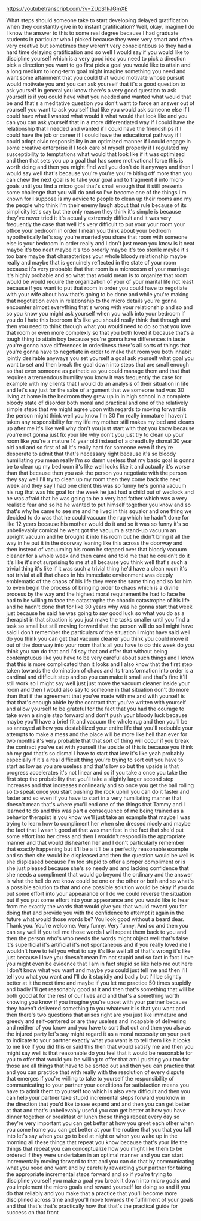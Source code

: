 https://youtubetranscript.com/?v=ZUpS1kJGmXE

 What steps should someone take to start developing delayed gratification when they constantly give in to instant gratification? Well, okay, imagine I do I know the answer to this to some real degree because I had graduate students in particular who I picked because they were very smart and often very creative but sometimes they weren't very conscientious so they had a hard time delaying gratification and so well I would say if you would like to discipline yourself which is a very good idea you need to pick a direction pick a direction you want to go first pick a goal you would like to attain and a long medium to long-term goal might imagine something you need and want some attainment that you could that would motivate whose pursuit would motivate you and you can ask yourself that it's a good question to ask yourself in general you know there's a very good question to ask yourself is if you could have what you needed and wanted what would that be and that's a meditative question you don't want to force an answer out of yourself you want to ask yourself that like you would ask someone else if I could have what I wanted what would it what would that look like and you can you can ask yourself that in a more differentiated way if I could have the relationship that I needed and wanted if I could have the friendships if I could have the job or career if I could have the educational pathway if I could adopt civic responsibility in an optimized manner if I could engage in some creative enterprise if I took care of myself properly if I regulated my susceptibility to temptations what would that look like if it was optimized and then that sets you up a goal that has some motivational force this is worth doing and then you might find well you don't do it anyways and then I would say well that's because you're you're you're biting off more than you can chew the next goal is to take your goal and to fragment it into micro goals until you find a micro goal that's small enough that it still presents some challenge that you will do and so I've become one of the things I'm known for I suppose is my advice to people to clean up their rooms and my the people who think I'm their enemy laugh about that rule because of its simplicity let's say but the only reason they think it's simple is because they've never tried it it's actually extremely difficult and it was very frequently the case that well it's very difficult to put your your room your office your bedroom in order I mean you think about your bedroom hypothetically let's say you're married you share that room with someone else is your bedroom in order really and I don't just mean you know is it neat maybe it's too neat maybe it's too orderly maybe it's too sterile maybe it's too bare maybe that characterizes your whole bloody relationship maybe really and maybe that is genuinely reflected in the state of your room because it's very probable that that room is a microcosm of your marriage it's highly probable and so what that would mean is to organize that room would be would require the organization of your of your marital life not least because if you want to put that room in order you could have to negotiate with your wife about how that's going to be done and while you're making that negotiation even in relationship to the micro details you're gonna encounter almost everything that's wrong with your relationship and so and so you know you might ask yourself when you walk into your bedroom if you do I hate this bedroom it's like you should really think that through and then you need to think through what you would need to do so that you love that room or even more complexly so that you both loved it because that's a tough thing to attain boy because you're gonna have differences in taste you're gonna have differences in orderliness there's all sorts of things that you're gonna have to negotiate in order to make that room you both inhabit jointly desirable anyways you set yourself a goal ask yourself what goal you want to set and then break the goal down into steps that are small enough so that even someone as pathetic as you could manage them and that that requires a tremendous humility you know it was frequently the case for example with my clients that I would do an analysis of their situation in life and let's say just for the sake of argument that we someone had was 30 living at home in the bedroom they grew up in in high school in a complete bloody state of disorder both moral and practical and one of the relatively simple steps that we might agree upon with regards to moving forward is the person might think well you know I'm 30 I'm really immature I haven't taken any responsibility for my life my mother still makes my bed and cleans up after me it's like well why don't you just start with that you know because you're not gonna just fix your life why don't you just try to clean up your room like you're a mature 14 year old instead of a dreadfully dismal 30 year old and and so first of all it's really hard for someone even if they're desperate to admit that that's necessary right because it's so bloody humiliating you mean really I'm so damn useless that my basic goal is gonna be to clean up my bedroom it's like well looks like it and actually it's worse than that because then you ask the person you negotiate with the person they say well I'll try to clean up my room then they come back the next week and they say I had one client this was so funny he's gonna vacuum his rug that was his goal for the week he just had a child out of wedlock and he was afraid that he was going to be a very bad father which was a very realistic fear and so he he wanted to put himself together you know and so that's why he came to see me and he lived in this squalor and one thing we decided to do was that he could vacuum the rug which he hadn't done for like 12 years because his mother would do it and so it was so funny it's so unbelievably comical he went got the vacuum a stand-up vacuum an upright vacuum and he brought it into his room but he didn't bring it all the way in he put it in the doorway leaning like this across the doorway and then instead of vacuuming his room he stepped over that bloody vacuum cleaner for a whole week and then came and told me that he couldn't do it it's like it's not surprising to me at all because you think well that's such a trivial thing it's like if it was such a trivial thing he'd have a clean room it's not trivial at all that chaos in his immediate environment was deeply emblematic of the chaos of his life they were the same thing and so for him to even begin the process of bringing order to chaos which is a divine process by the way and the highest moral requirement he had to face he had to be willing to face the catastrophe the chaotic catastrophe of his life and he hadn't done that for like 30 years why was he gonna start that week just because he said he was going to say good luck so what you do as a therapist in that situation is you just make the tasks smaller until you find a task so small but still moving forward that the person will do so I might have said I don't remember the particulars of the situation I might have said well do you think you can get that vacuum cleaner you think you could move it out of the doorway into your room that's all you have to do this week do you think you can do that and I'd say that and offer that without being contemptuous like you have to be very careful about such things and I know that this is more complicated than it looks and I also know that the first step taken towards the domination of chaos and its transformation into order is a cardinal and difficult step and so you can make it small and that's fine it'll still work so I might say well just just move the vacuum cleaner inside your room and then I would also say to someone in that situation don't do more than that if the agreement that you've made with me and with yourself is that that's enough abide by the contract that you've written with yourself and allow yourself to be grateful for the fact that you had the courage to take even a single step forward and don't push your bloody luck because maybe you'll have a brief fit and vacuum the whole rug and then you'll be so annoyed at how you destabilized your entire life that you'll redouble your attempts to make a mess and the place will be more like hell than ever for two months it's very probable that that sort of thing will occur if you break the contract you've set with yourself the upside of this is because you think oh my god that's so dismal I have to start that low it's like yeah probably especially if it's a real difficult thing you're trying to sort out you have to start as low as you are useless and that's low so but the upside is that progress accelerates it's not linear and so if you take a once you take the first step the probability that you'll take a slightly larger second step increases and that increases nonlinearly and so once you get the ball rolling so to speak once you start pushing the rock uphill you can do it faster and faster and so even if you have to start in a very humiliating manner that doesn't mean that's where you'll end one of the things that Tammy and I learned to do and this was part a consequence of me being trained as a behavior therapist is you know we'll just take an example that maybe I was trying to learn how to compliment her when she dressed nicely and maybe the fact that I wasn't good at that was manifest in the fact that she'd put some effort into her dress and then I wouldn't respond in the appropriate manner and that would dishearten her and I don't particularly remember that exactly happening but it'll be a it'll be a perfectly reasonable example and so then she would be displeased and then the question would be well is she displeased because I'm too stupid to offer a proper compliment or is she just pleased because she's so needy and and lacking confidence that she needs a compliment that would go beyond the ordinary and the answer is what the hell do we know could be one or the other or both and so what's a possible solution to that and one possible solution would be okay if you do put some effort into your appearance or I do we could reverse the situation but if you put some effort into your appearance and you would like to hear from me exactly the words that would give you that would reward you for doing that and provide you with the confidence to attempt it again in the future what would those words be? You look good without a beard dear. Thank you. You're welcome. Very funny. Very funny. And so and then you can say well if you tell me those words I will repeat them back to you and then the person who's who needs the words might object well that's false it's superficial it's artificial it's not spontaneous and if you really loved me I wouldn't have to tell you what to say it's like well all of that's wrong it's like just because I love you doesn't mean I'm not stupid and so fact in fact I love you might even be evidence that I am in fact stupid so like help me out here I don't know what you want and maybe you could just tell me and then I'll tell you what you want and I'll do it stupidly and badly but I'll be slightly better at it the next time and maybe if you let me practice 50 times stupidly and badly I'll get reasonably good at it and then that's something that will be both good at for the rest of our lives and and that's a something worth knowing you know if you imagine you're upset with your partner because they haven't delivered something to you whatever it is that you want and then there's two questions that arises right are you just like immature and greedy and self-centered or are they useless and incapable of delivering and neither of you know and you have to sort that out and then you also as the injured party let's say might regard it as a moral necessity on your part to indicate to your partner exactly what you want is to tell them like it looks to me like if you did this or said this then that would satisfy me and then you might say well is that reasonable do you feel that it would be reasonable for you to offer that would you be willing to offer that am I pushing you too far those are all things that have to be sorted out and then you can practice that and you can practice that with really with the resolution of every dispute that emerges if you're willing to take to yourself the responsibility of communicating to your partner your conditions for satisfaction means you have to admit them to yourself too which is also very difficult and then you can help your partner take stupid incremental steps forward you know in the direction that you'd like to see expand and and then you can get better at that and that's unbelievably useful you can get better at how you have dinner together or breakfast or lunch those things repeat every day so they're very important you can get better at how you greet each other when you come home you can get better at your the routine that you that you fall into let's say when you go to bed at night or when you wake up in the morning all these things that repeat you know because that's your life the things that repeat you can conceptualize how you might like them to be ordered if they were undertaken in an optimal manner and you can start incrementally moving forward to that and you can do that by communicating what you need and want and by carefully rewarding your partner for taking the appropriate incremental steps forward and so if you're trying to discipline yourself you make a goal you break it down into micro goals and you implement the micro goals and reward yourself for doing so and if you do that reliably and you make that a practice that you'll become more disciplined across time and you'll move towards the fulfillment of your goals and that that's that's practically how that that's the practical guide for success on that front